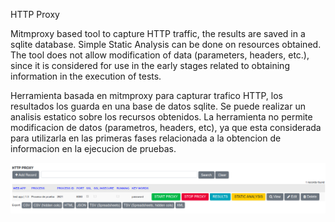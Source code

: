 HTTP Proxy

Mitmproxy based tool to capture HTTP traffic, the results are saved in a sqlite database. Simple Static Analysis can be done on resources obtained. The tool does not allow modification of data (parameters, headers, etc.), since it is considered for use in the early stages related to obtaining information in the execution of tests.

Herramienta basada en mitmproxy para capturar trafico HTTP, los resultados los guarda en una base de datos sqlite. Se puede realizar un analisis estatico sobre los recursos obtenidos. La herramienta no permite modificacion de datos (parametros, headers, etc), ya que esta considerada para utilizarla en las primeras fases relacionada a la obtencion de informacion en la ejecucion de pruebas.

![](static/images/readme.png)
